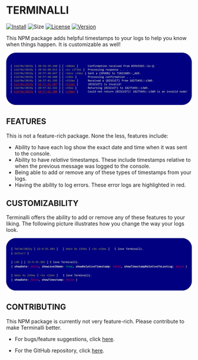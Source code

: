 # TERMINALLI

[![Install](https://img.shields.io/badge/INSTALL-npm%20i%20termialli-ff0000.svg?style=flat-square&logo=npm)](https://www.npmjs.com/package/terminalli)
![Size](https://img.shields.io/github/repo-size/Benjalaazshah/Terminalli?color=000080&label=SIZE&style=flat-square)
[![License](https://img.shields.io/github/license/Benjalaazshah/Terminalli?color=008000&label=LICENSE&style=flat-square)](./LICENSE)
[![Version](https://img.shields.io/npm/v/terminalli?color=ff8000&label=VERSION&style=flat-square)](./CHANGELOG.md)

This NPM package adds helpful timestamps to your logs to help you know when things happen. It is customizable as well!

![Terminalli Example Image](./media/terminalli_example_image.png)

## FEATURES

This is not a feature-rich package. None the less, features include:

-   Ability to have each log show the exact date and time when it was sent to the console.
-   Ability to have _relative_ timestamps. These include timestamps relative to when the previous message was logged to the console.
-   Being able to add or remove any of these types of timestamps from your logs.
-   Having the ability to log errors. These error logs are highlighted in red.

## CUSTOMIZABILITY

Terminalli offers the ability to add or remove any of these features to your liking. The following picture illustrates how you change the way your logs look.

![Terminalli Customizability Example Image](./media/terminalli_customizability_example_image.png)

## CONTRIBUTING

This NPM package is currently not very feature-rich. Please contribute to make Terminalli better.

-   For bugs/feature suggestions, click [here](https://github.com/Benjalaazshah/Terminalli/issues).

-   For the GitHub repository, click [here](https://github.com/Benjalaazshah/Terminalli).
